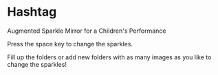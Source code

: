 # Hashtag
Augmented Sparkle Mirror for a Children's Performance

Press the space key to change the sparkles.

Fill up the folders or add new folders with as many images as you like to change the sparkles!
